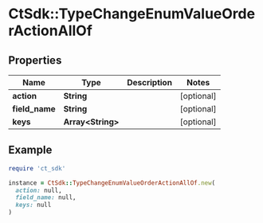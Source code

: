 # CtSdk::TypeChangeEnumValueOrderActionAllOf

## Properties

| Name | Type | Description | Notes |
| ---- | ---- | ----------- | ----- |
| **action** | **String** |  | [optional] |
| **field_name** | **String** |  | [optional] |
| **keys** | **Array&lt;String&gt;** |  | [optional] |

## Example

```ruby
require 'ct_sdk'

instance = CtSdk::TypeChangeEnumValueOrderActionAllOf.new(
  action: null,
  field_name: null,
  keys: null
)
```

